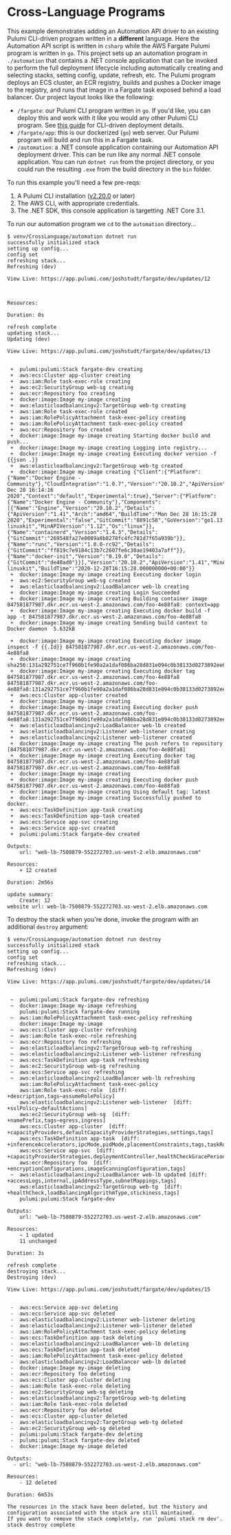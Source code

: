 # Cross-Language Programs

This example demonstrates adding an Automation API driver to an existing Pulumi CLI-driven program written in a __different__ language. Here the Automation API script is written in `csharp` while the AWS Fargate Pulumi program is written in `go`. This project sets up an automation program in `./automation` that contains a .NET console application that can be invoked to perform the full deployment lifecycle including automatically creating and selecting stacks, setting config, update, refresh, etc. The Pulumi program deploys an ECS cluster, an ECR registry, builds and pushes a Docker image to the registry, and runs that image in a Fargate task exposed behind a load balancer. Our project layout looks like the following:

- `/fargate`: our Pulumi CLI program written in `go`. If you'd like, you can deploy this and work with it like you would any other Pulumi CLI program. See [this guide](https://github.com/pulumi/examples/tree/master/aws-go-fargate) for CLI-driven deployment details.
- `/fargate/app`: this is our dockerized (`go`) web server. Our Pulumi program will build and run this in a Fargate task.
- `/automation`: a .NET console application containing our Automation API deployment driver. This can be run like any normal .NET console application. You can run `dotnet run` from the project directory, or you could run the resulting `.exe` from the build directory in the `bin` folder.

To run this example you'll need a few pre-reqs:
1. A Pulumi CLI installation ([v2.20.0](https://www.pulumi.com/docs/get-started/install/versions/) or later)
2. The AWS CLI, with appropriate credentials.
3. The .NET SDK, this console application is targetting .NET Core 3.1.

To run our automation program we `cd` to the `automation` directory...

```shell
$ venv/CrossLanguage/automation dotnet run
successfully initialized stack
setting up config...
config set
refreshing stack...
Refreshing (dev)

View Live: https://app.pulumi.com/joshstudt/fargate/dev/updates/12



Resources:

Duration: 0s

refresh complete
updating stack...
Updating (dev)

View Live: https://app.pulumi.com/joshstudt/fargate/dev/updates/13


 +  pulumi:pulumi:Stack fargate-dev creating
 +  aws:ecs:Cluster app-cluster creating
 +  aws:iam:Role task-exec-role creating
 +  aws:ec2:SecurityGroup web-sg creating
 +  aws:ecr:Repository foo creating
 +  docker:image:Image my-image creating
 +  aws:elasticloadbalancingv2:TargetGroup web-tg creating
 +  aws:iam:Role task-exec-role created
 +  aws:iam:RolePolicyAttachment task-exec-policy creating
 +  aws:iam:RolePolicyAttachment task-exec-policy created
 +  aws:ecr:Repository foo created
 +  docker:image:Image my-image creating Starting docker build and push...
 +  docker:image:Image my-image creating Logging into registry...
 +  docker:image:Image my-image creating Executing docker version -f {{json .}}
 +  aws:elasticloadbalancingv2:TargetGroup web-tg created
 +  docker:image:Image my-image creating {"Client":{"Platform":{"Name":"Docker Engine - Community"},"CloudIntegration":"1.0.7","Version":"20.10.2","ApiVersion":"1.41","DefaultAPIVersion":"1.41","GitCommit":"2291f61","GoVersion":"go1.13.15","Os":"windows","Arch":"amd64","BuildTime":"Mon Dec 28 16:14:16 2020","Context":"default","Experimental":true},"Server":{"Platform":{"Name":"Docker Engine - Community"},"Components":[{"Name":"Engine","Version":"20.10.2","Details":{"ApiVersion":"1.41","Arch":"amd64","BuildTime":"Mon Dec 28 16:15:28 2020","Experimental":"false","GitCommit":"8891c58","GoVersion":"go1.13.15","KernelVersion":"4.19.121-linuxkit","MinAPIVersion":"1.12","Os":"linux"}},{"Name":"containerd","Version":"1.4.3","Details":{"GitCommit":"269548fa27e0089a8b8278fc4fc781d7f65a939b"}},{"Name":"runc","Version":"1.0.0-rc92","Details":{"GitCommit":"ff819c7e9184c13b7c2607fe6c30ae19403a7aff"}},{"Name":"docker-init","Version":"0.19.0","Details":{"GitCommit":"de40ad0"}}],"Version":"20.10.2","ApiVersion":"1.41","MinAPIVersion":"1.12","GitCommit":"8891c58","GoVersion":"go1.13.15","Os":"linux","Arch":"amd64","KernelVersion":"4.19.121-linuxkit","BuildTime":"2020-12-28T16:15:28.000000000+00:00"}}
 +  docker:image:Image my-image creating Executing docker login
 +  aws:ec2:SecurityGroup web-sg created
 +  aws:elasticloadbalancingv2:LoadBalancer web-lb creating
 +  docker:image:Image my-image creating Login Succeeded
 +  docker:image:Image my-image creating Building container image 847581877987.dkr.ecr.us-west-2.amazonaws.com/foo-4e88fa8: context=app
 +  docker:image:Image my-image creating Executing docker build -f  app -t 847581877987.dkr.ecr.us-west-2.amazonaws.com/foo-4e88fa8
 +  docker:image:Image my-image creating Sending build context to Docker daemon  5.632kB

 +  docker:image:Image my-image creating Executing docker image inspect -f {{.Id}} 847581877987.dkr.ecr.us-west-2.amazonaws.com/foo-4e88fa8
 +  docker:image:Image my-image creating sha256:131a292751ce7f960b1fe90a2a1daf086ba28d831e094c0b38133d0273892ee6
 +  docker:image:Image my-image creating Executing docker tag 847581877987.dkr.ecr.us-west-2.amazonaws.com/foo-4e88fa8 847581877987.dkr.ecr.us-west-2.amazonaws.com/foo-4e88fa8:131a292751ce7f960b1fe90a2a1daf086ba28d831e094c0b38133d0273892ee6
 +  aws:ecs:Cluster app-cluster created
 +  docker:image:Image my-image creating
 +  docker:image:Image my-image creating Executing docker push 847581877987.dkr.ecr.us-west-2.amazonaws.com/foo-4e88fa8:131a292751ce7f960b1fe90a2a1daf086ba28d831e094c0b38133d0273892ee6
 +  aws:elasticloadbalancingv2:LoadBalancer web-lb created
 +  aws:elasticloadbalancingv2:Listener web-listener creating
 +  aws:elasticloadbalancingv2:Listener web-listener created
 +  docker:image:Image my-image creating The push refers to repository [847581877987.dkr.ecr.us-west-2.amazonaws.com/foo-4e88fa8]
 +  docker:image:Image my-image creating Executing docker tag 847581877987.dkr.ecr.us-west-2.amazonaws.com/foo-4e88fa8 847581877987.dkr.ecr.us-west-2.amazonaws.com/foo-4e88fa8
 +  docker:image:Image my-image creating
 +  docker:image:Image my-image creating Executing docker push 847581877987.dkr.ecr.us-west-2.amazonaws.com/foo-4e88fa8
 +  docker:image:Image my-image creating Using default tag: latest
 +  docker:image:Image my-image creating Successfully pushed to docker.
 +  aws:ecs:TaskDefinition app-task creating
 +  aws:ecs:TaskDefinition app-task created
 +  aws:ecs:Service app-svc creating
 +  aws:ecs:Service app-svc created
 +  pulumi:pulumi:Stack fargate-dev created

Outputs:
    url: "web-lb-7508879-552272703.us-west-2.elb.amazonaws.com"

Resources:
    + 12 created

Duration: 2m56s

update summary:
    Create: 12
website url: web-lb-7508879-552272703.us-west-2.elb.amazonaws.com
```

To destroy the stack when you're done, invoke the program with an additional `destroy` argument:

```shell
$ venv/CrossLanguage/automation dotnet run destroy
successfully initialized stack
setting up config...
config set
refreshing stack...
Refreshing (dev)

View Live: https://app.pulumi.com/joshstudt/fargate/dev/updates/14


 ~  pulumi:pulumi:Stack fargate-dev refreshing
 ~  docker:image:Image my-image refreshing
    pulumi:pulumi:Stack fargate-dev running
 ~  aws:iam:RolePolicyAttachment task-exec-policy refreshing
    docker:image:Image my-image
 ~  aws:ecs:Cluster app-cluster refreshing
 ~  aws:iam:Role task-exec-role refreshing
 ~  aws:ecr:Repository foo refreshing
 ~  aws:elasticloadbalancingv2:TargetGroup web-tg refreshing
 ~  aws:elasticloadbalancingv2:Listener web-listener refreshing
 ~  aws:ecs:TaskDefinition app-task refreshing
 ~  aws:ec2:SecurityGroup web-sg refreshing
 ~  aws:ecs:Service app-svc refreshing
 ~  aws:elasticloadbalancingv2:LoadBalancer web-lb refreshing
    aws:iam:RolePolicyAttachment task-exec-policy
    aws:iam:Role task-exec-role  [diff: +description,tags~assumeRolePolicy]
    aws:elasticloadbalancingv2:Listener web-listener  [diff: +sslPolicy~defaultActions]
    aws:ec2:SecurityGroup web-sg  [diff: +namePrefix,tags~egress,ingress]
    aws:ecs:Cluster app-cluster  [diff: +capacityProviders,defaultCapacityProviderStrategies,settings,tags]
    aws:ecs:TaskDefinition app-task  [diff: +inferenceAccelerators,ipcMode,pidMode,placementConstraints,tags,taskRoleArn,volumes~containerDefinitions]
    aws:ecs:Service app-svc  [diff: +capacityProviderStrategies,deploymentController,healthCheckGracePeriodSeconds,iamRole,orderedPlacementStrategies,placementConstraints,platformVersion,propagateTags,tags~loadBalancers]
    aws:ecr:Repository foo  [diff: +encryptionConfigurations,imageScanningConfiguration,tags]
 ~  aws:elasticloadbalancingv2:LoadBalancer web-lb updated [diff: +accessLogs,internal,ipAddressType,subnetMappings,tags]
    aws:elasticloadbalancingv2:TargetGroup web-tg  [diff: +healthCheck,loadBalancingAlgorithmType,stickiness,tags]
    pulumi:pulumi:Stack fargate-dev

Outputs:
    url: "web-lb-7508879-552272703.us-west-2.elb.amazonaws.com"

Resources:
    ~ 1 updated
    11 unchanged

Duration: 3s

refresh complete
destroying stack...
Destroying (dev)

View Live: https://app.pulumi.com/joshstudt/fargate/dev/updates/15


 -  aws:ecs:Service app-svc deleting
 -  aws:ecs:Service app-svc deleted
 -  aws:elasticloadbalancingv2:Listener web-listener deleting
 -  aws:elasticloadbalancingv2:Listener web-listener deleted
 -  aws:iam:RolePolicyAttachment task-exec-policy deleting
 -  aws:ecs:TaskDefinition app-task deleting
 -  aws:elasticloadbalancingv2:LoadBalancer web-lb deleting
 -  aws:ecs:TaskDefinition app-task deleted
 -  aws:iam:RolePolicyAttachment task-exec-policy deleted
 -  aws:elasticloadbalancingv2:LoadBalancer web-lb deleted
 -  docker:image:Image my-image deleting
 -  aws:ecr:Repository foo deleting
 -  aws:ecs:Cluster app-cluster deleting
 -  aws:iam:Role task-exec-role deleting
 -  aws:ec2:SecurityGroup web-sg deleting
 -  aws:elasticloadbalancingv2:TargetGroup web-tg deleting
 -  aws:iam:Role task-exec-role deleted
 -  aws:ecr:Repository foo deleted
 -  aws:ecs:Cluster app-cluster deleted
 -  aws:elasticloadbalancingv2:TargetGroup web-tg deleted
 -  aws:ec2:SecurityGroup web-sg deleted
 -  pulumi:pulumi:Stack fargate-dev deleting
 -  pulumi:pulumi:Stack fargate-dev deleted
 -  docker:image:Image my-image deleted

Outputs:
  - url: "web-lb-7508879-552272703.us-west-2.elb.amazonaws.com"

Resources:
    - 12 deleted

Duration: 6m53s

The resources in the stack have been deleted, but the history and configuration associated with the stack are still maintained.
If you want to remove the stack completely, run 'pulumi stack rm dev'.
stack destroy complete
```